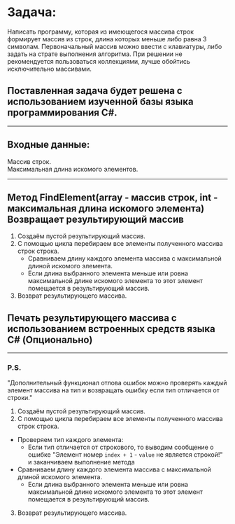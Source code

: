 # Задача:

Написать программу, которая из имеющегося массива строк формирует массив из строк, длина которых меньше либо равна 3 символам. Первоначальный массив можно ввести с клавиатуры, либо задать на страте выполнения алгоритма. При решении не рекомендуется пользоваться коллекциями, лучше обойтись исключительно массивами.

## Поставленная задача будет решена с использованием изученной базы языка программирования C#.

___

## Входные данные:
Массив строк.  
Максимальная длина искомого элементов.
___

## Метод FindElement(array - массив строк, int - максимальная длина искомого элемента) Возвращает результирующий массив
1. Создаём пустой результирующий массив.
2. С помощью цикла перебираем все элементы полученного массива строк строка.
   - Сравниваем длину каждого элемента массива с максимальной длиной искомого элемента.
   - Если длина выбранного элемента меньше или ровна максимальной длине искомого элемента то этот элемент помещается в результирующий массив.
3. Возврат результирующего массива.

## Печать результирующего массива с использованием встроенных средств языка C# (Опционально)

___

### P.S.
"Дополнительный функционал отлова ошибок можно проверять каждый элемент массива на тип и возвращать ошибку если тип отличается от строки."

1. Создаём пустой результирующий массив.
2. С помощью цикла перебираем все элементы полученного массива строк строка.
  - Проверяем тип каждого элемента:
    - Если тип отличается от строкового, то выводим сообщение о ошибке "Элемент номер `index + 1` - `value` не является строкой!" и заканчиваем выполнение метода
  - Сравниваем длину каждого элемента массива с максимальной длиной искомого элемента.
     - Если длина выбранного элемента меньше или ровна максимальной длине искомого элемента то этот элемент помещается в результирующий массив.
3. Возврат результирующего массива.